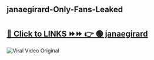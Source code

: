 
 ## janaegirard-Only-Fans-Leaked

# <h2><a href="https://clipsfans.com/janaegirard&ref=git">🔗 Click to LINKS ⏩⏩ 👉 🟢 janaegirard </a></h2>

<a href="https://clipsfans.com/janaegirard&ref=git" rel="nofollow" data-target="animated-image.originalLink"><img src="https://i.ibb.co.com/xMMVF88/686577567.gif" alt="Viral Video Original" style="max-width: 100%; display: inline-block;" data-target="animated-image.originalImage"></a>
